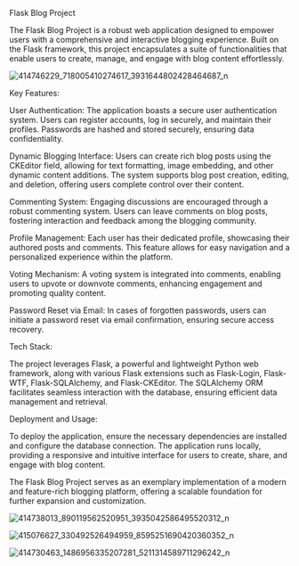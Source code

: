 Flask Blog Project

The Flask Blog Project is a robust web application designed to empower users with a comprehensive and interactive blogging experience. Built on the Flask framework, this project encapsulates a suite of functionalities that enable users to create, manage, and engage with blog content effortlessly.

![414746229_718005410274617_3931644802428464687_n](https://github.com/BacemDallel/Flask-Blog-Project/assets/111270554/050414fe-246c-42d4-beaf-c4a24d3f0f48)

Key Features:

User Authentication: The application boasts a secure user authentication system. Users can register accounts, log in securely, and maintain their profiles. Passwords are hashed and stored securely, ensuring data confidentiality.

Dynamic Blogging Interface: Users can create rich blog posts using the CKEditor field, allowing for text formatting, image embedding, and other dynamic content additions. The system supports blog post creation, editing, and deletion, offering users complete control over their content.

Commenting System: Engaging discussions are encouraged through a robust commenting system. Users can leave comments on blog posts, fostering interaction and feedback among the blogging community.

Profile Management: Each user has their dedicated profile, showcasing their authored posts and comments. This feature allows for easy navigation and a personalized experience within the platform.

Voting Mechanism: A voting system is integrated into comments, enabling users to upvote or downvote comments, enhancing engagement and promoting quality content.

Password Reset via Email: In cases of forgotten passwords, users can initiate a password reset via email confirmation, ensuring secure access recovery.

Tech Stack:

The project leverages Flask, a powerful and lightweight Python web framework, along with various Flask extensions such as Flask-Login, Flask-WTF, Flask-SQLAlchemy, and Flask-CKEditor. The SQLAlchemy ORM facilitates seamless interaction with the database, ensuring efficient data management and retrieval.

Deployment and Usage:

To deploy the application, ensure the necessary dependencies are installed and configure the database connection. The application runs locally, providing a responsive and intuitive interface for users to create, share, and engage with blog content.

The Flask Blog Project serves as an exemplary implementation of a modern and feature-rich blogging platform, offering a scalable foundation for further expansion and customization.


![414738013_890119562520951_3935042586495520312_n](https://github.com/BacemDallel/Flask-Blog-Project/assets/111270554/9d23590b-db96-4a49-bbdf-a5efe3494c37)

![415076627_330492526494959_8595251690420360352_n](https://github.com/BacemDallel/Flask-Blog-Project/assets/111270554/c005db8f-cf48-4306-ae53-d0922e573b4b)


![414730463_1486956335207281_5211314589711296242_n](https://github.com/BacemDallel/Flask-Blog-Project/assets/111270554/8d8cd5b4-973a-4f27-86a1-ad5dea10f8af)



